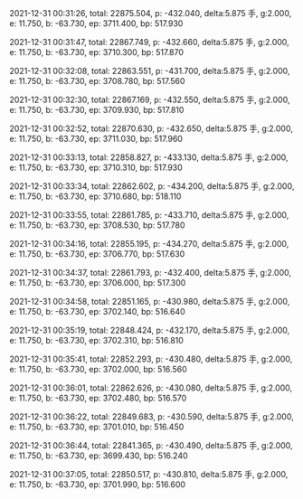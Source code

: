 2021-12-31 00:31:26, total: 22875.504, p: -432.040, delta:5.875 手, g:2.000, e: 11.750, b: -63.730, ep: 3711.400, bp: 517.930

2021-12-31 00:31:47, total: 22867.749, p: -432.660, delta:5.875 手, g:2.000, e: 11.750, b: -63.730, ep: 3710.300, bp: 517.870

2021-12-31 00:32:08, total: 22863.551, p: -431.700, delta:5.875 手, g:2.000, e: 11.750, b: -63.730, ep: 3708.780, bp: 517.560

2021-12-31 00:32:30, total: 22867.169, p: -432.550, delta:5.875 手, g:2.000, e: 11.750, b: -63.730, ep: 3709.930, bp: 517.810

2021-12-31 00:32:52, total: 22870.630, p: -432.650, delta:5.875 手, g:2.000, e: 11.750, b: -63.730, ep: 3711.030, bp: 517.960

2021-12-31 00:33:13, total: 22858.827, p: -433.130, delta:5.875 手, g:2.000, e: 11.750, b: -63.730, ep: 3710.310, bp: 517.930

2021-12-31 00:33:34, total: 22862.602, p: -434.200, delta:5.875 手, g:2.000, e: 11.750, b: -63.730, ep: 3710.680, bp: 518.110

2021-12-31 00:33:55, total: 22861.785, p: -433.710, delta:5.875 手, g:2.000, e: 11.750, b: -63.730, ep: 3708.530, bp: 517.780

2021-12-31 00:34:16, total: 22855.195, p: -434.270, delta:5.875 手, g:2.000, e: 11.750, b: -63.730, ep: 3706.770, bp: 517.630

2021-12-31 00:34:37, total: 22861.793, p: -432.400, delta:5.875 手, g:2.000, e: 11.750, b: -63.730, ep: 3706.000, bp: 517.300

2021-12-31 00:34:58, total: 22851.165, p: -430.980, delta:5.875 手, g:2.000, e: 11.750, b: -63.730, ep: 3702.140, bp: 516.640

2021-12-31 00:35:19, total: 22848.424, p: -432.170, delta:5.875 手, g:2.000, e: 11.750, b: -63.730, ep: 3702.310, bp: 516.810

2021-12-31 00:35:41, total: 22852.293, p: -430.480, delta:5.875 手, g:2.000, e: 11.750, b: -63.730, ep: 3702.000, bp: 516.560

2021-12-31 00:36:01, total: 22862.626, p: -430.080, delta:5.875 手, g:2.000, e: 11.750, b: -63.730, ep: 3702.480, bp: 516.570

2021-12-31 00:36:22, total: 22849.683, p: -430.590, delta:5.875 手, g:2.000, e: 11.750, b: -63.730, ep: 3701.010, bp: 516.450

2021-12-31 00:36:44, total: 22841.365, p: -430.490, delta:5.875 手, g:2.000, e: 11.750, b: -63.730, ep: 3699.430, bp: 516.240

2021-12-31 00:37:05, total: 22850.517, p: -430.810, delta:5.875 手, g:2.000, e: 11.750, b: -63.730, ep: 3701.990, bp: 516.600